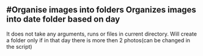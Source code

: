 #Organise images into folders
Organizes images into date folder based on day
---
It does not take any arguments, runs or files in current directory.
Will create a folder only if in that day there is more then 2 photos(can be changed in the script)
